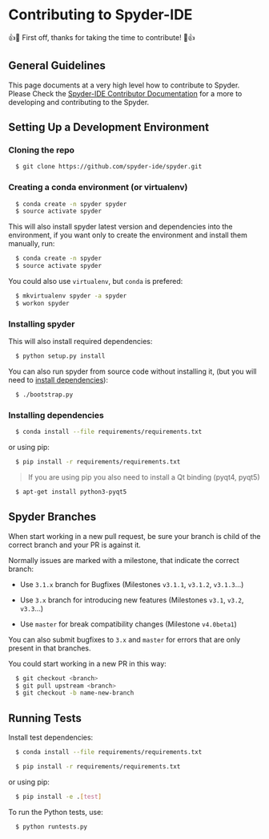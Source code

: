 # Contributing to Spyder-IDE

:+1::tada: First off, thanks for taking the time to contribute! :tada::+1:

## General Guidelines

This page documents at a very high level how to contribute to Spyder.
Please Check the [Spyder-IDE Contributor Documentation](https://github.com/spyder-ide/spyder/wiki/Contributing-to-Spyder) for a more to developing and contributing to the Spyder.


## Setting Up a Development Environment


### Cloning the repo

```bash
  $ git clone https://github.com/spyder-ide/spyder.git
```

### Creating a conda environment (or virtualenv)

```bash
  $ conda create -n spyder spyder
  $ source activate spyder
```
This will also install spyder latest version and dependencies into the environment, if you want only to create the environment and install them manually, run:

```bash
  $ conda create -n spyder
  $ source activate spyder
```

You could also use `virtualenv`, but `conda` is prefered:

```bash
  $ mkvirtualenv spyder -a spyder
  $ workon spyder
```

### Installing spyder

This will also install required dependencies:

```bash
  $ python setup.py install
```

You can also run spyder from source code without installing it, (but you will need to [install dependencies](#installing-dependencies)):

```bash
  $ ./bootstrap.py
```

### Installing dependencies

```bash
  $ conda install --file requirements/requirements.txt
```
or using pip:

```bash
  $ pip install -r requirements/requirements.txt
```

> If you are using pip you also need to install a Qt binding (pyqt4, pyqt5)

```bash
  $ apt-get install python3-pyqt5
```

## Spyder Branches

When start working in a new pull request, be sure your branch is child of the correct branch and your PR is against it.

Normally issues are marked with a milestone, that indicate the correct branch:

* Use `3.1.x` branch for Bugfixes (Milestones `v3.1.1`, `v3.1.2`, `v3.1.3`...)

* Use `3.x` branch for introducing new features (Milestones `v3.1`, `v3.2`, `v3.3`...)

* Use `master` for break compatibility changes (Milestone `v4.0beta1`)

You can also submit bugfixes to `3.x` and `master` for errors that are only present in that branches.

You could start working in a new PR in this way:

```bash
  $ git checkout <branch>
  $ git pull upstream <branch>
  $ git checkout -b name-new-branch
```

##  Running Tests

Install test dependencies:
```bash
  $ conda install --file requirements/requirements.txt
```

```bash
  $ pip install -r requirements/requirements.txt
```

or using pip:
```bash
  $ pip install -e .[test]
```

To run the Python tests, use:
```bash
  $ python runtests.py
```
